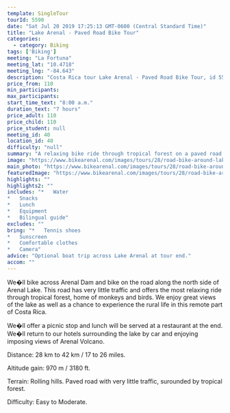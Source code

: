 ```yaml
---
template: SingleTour
tourId: 5590
date: "Sat Jul 20 2019 17:25:13 GMT-0600 (Central Standard Time)"
title: "Lake Arenal - Paved Road Bike Tour"
categories: 
  - category: Biking
tags: ['Biking']
meeting: "La Fortuna"
meeting_lat: "10.4718"
meeting_lng: "-84.643"
description: "Costa Rica tour Lake Arenal - Paved Road Bike Tour, id 5590"
price_from: 110
min_participants: 
max_participants: 
start_time_text: "8:00 a.m."
duration_text: "7 hours"
price_adult: 110
price_child: 110
price_student: null
meeting_id: 40
location_id: 40
difficulty: "null"
summary: "A relaxing bike ride through tropical forest on a paved road. For beginner and intermediate riders. Optional boat trip across Lake Arenal at the end of the tour."
image: "https://www.bikearenal.com/images/tours/28/road-bike-around-lake-arenal-paved-road-bike-tour.jpg"
main_photo: "https://www.bikearenal.com/images/tours/28/road-bike-around-lake-arenal-paved-road-bike-tour.jpg"
featuredImage: "https://www.bikearenal.com/images/tours/28/road-bike-around-lake-arenal-paved-road-bike-tour.jpg"
highlights: ""
highlights2: ""
includes: "*   Water
*   Snacks
*   Lunch
*   Equipment
*   Bilingual guide"
excludes: ""
bring: "*   Tennis shoes
*   Sunscreen
*   Comfortable clothes
*   Camera"
advice: "Optional boat trip across Lake Arenal at tour end."
accom: ""
---
```

We�ll bike across Arenal Dam and bike on the road along the north side of Arenal Lake. This road has very little traffic and offers the most relaxing ride through tropical forest, home of monkeys and birds. We enjoy great views of the lake as well as a chance to experience the rural life in this remote part of Costa Rica.

We�ll offer a picnic stop and lunch will be served at a restaurant at the end. We�ll return to our hotels surrounding the lake by car and enjoying imposing views of Arenal Volcano.

Distance: 28 km to 42 km / 17 to 26 miles.

Altitude gain: 970 m / 3180 ft.

Terrain: Rolling hills. Paved road with very little traffic, surounded by tropical forest.

Difficulty: Easy to Moderate.